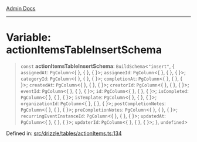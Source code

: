 [Admin Docs](/)

***

# Variable: actionItemsTableInsertSchema

> `const` **actionItemsTableInsertSchema**: `BuildSchema`\<`"insert"`, \{ `assignedAt`: `PgColumn`\<\{ \}, \{ \}, \{ \}\>; `assigneeId`: `PgColumn`\<\{ \}, \{ \}, \{ \}\>; `categoryId`: `PgColumn`\<\{ \}, \{ \}, \{ \}\>; `completionAt`: `PgColumn`\<\{ \}, \{ \}, \{ \}\>; `createdAt`: `PgColumn`\<\{ \}, \{ \}, \{ \}\>; `creatorId`: `PgColumn`\<\{ \}, \{ \}, \{ \}\>; `eventId`: `PgColumn`\<\{ \}, \{ \}, \{ \}\>; `id`: `PgColumn`\<\{ \}, \{ \}, \{ \}\>; `isCompleted`: `PgColumn`\<\{ \}, \{ \}, \{ \}\>; `isTemplate`: `PgColumn`\<\{ \}, \{ \}, \{ \}\>; `organizationId`: `PgColumn`\<\{ \}, \{ \}, \{ \}\>; `postCompletionNotes`: `PgColumn`\<\{ \}, \{ \}, \{ \}\>; `preCompletionNotes`: `PgColumn`\<\{ \}, \{ \}, \{ \}\>; `recurringEventInstanceId`: `PgColumn`\<\{ \}, \{ \}, \{ \}\>; `updatedAt`: `PgColumn`\<\{ \}, \{ \}, \{ \}\>; `updaterId`: `PgColumn`\<\{ \}, \{ \}, \{ \}\>; \}, `undefined`\>

Defined in: [src/drizzle/tables/actionItems.ts:134](https://github.com/Sourya07/talawa-api/blob/61a1911602b2f0aac7635e08ae2918f4f768e8ff/src/drizzle/tables/actionItems.ts#L134)
